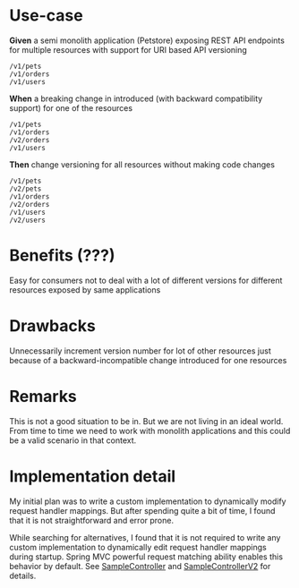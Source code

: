 # Use-case
**Given** a semi monolith application (Petstore) exposing REST API endpoints for multiple resources with support for URI based API versioning
```$xslt
/v1/pets
/v1/orders
/v1/users
```
**When** a breaking change in introduced (with backward compatibility support) for one of the resources
```$xslt
/v1/pets
/v1/orders
/v2/orders
/v1/users
```
**Then** change versioning for all resources without making code changes
```$xslt
/v1/pets
/v2/pets
/v1/orders
/v2/orders
/v1/users
/v2/users
```
# Benefits (???)
Easy for consumers not to deal with a lot of different versions for different resources exposed by same applications
# Drawbacks
Unnecessarily increment version number for lot of other resources just because of a backward-incompatible change introduced for one resources
# Remarks
This is not a good situation to be in. But we are not living in an ideal world. From time to time we need to work with monolith applications and this could be a valid scenario in that context.
# Implementation detail
My initial plan was to write a custom implementation to dynamically modify request handler mappings. But after spending quite a bit of time, I found that it is not straightforward and error prone.

While searching for alternatives, I found that it is not required to write any custom implementation to dynamically edit request handler mappings during startup. Spring MVC powerful request matching ability enables this behavior by default. See [SampleController](src/main/java/com/sudhirt/samples/urlrewrite/controller/SampleController.java) and [SampleControllerV2](src/main/java/com/sudhirt/samples/urlrewrite/controller/SampleControllerV2.java) for details. 